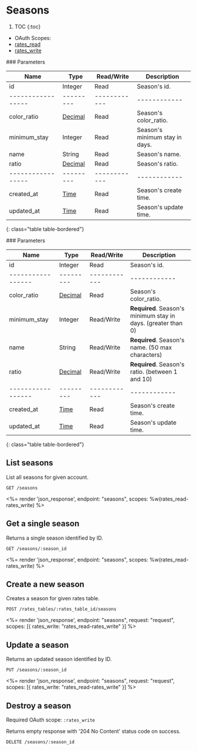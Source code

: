# Seasons

1. TOC
{:toc}

<ul class="nav nav-pills pull-right" role="tablist">
  <li class="disabled"><a>OAuth Scopes:</a></li>
  <li class="active"><a href="#rates_read" role="tab" data-toggle="pill">rates_read</a></li>
  <li><a href="#rates_write" role="tab" data-toggle="pill">rates_write</a></li>
</ul>

<div class="tab-content" markdown="1">
  <div class="tab-pane active" id="rates_read" markdown="1">
### Parameters

Name             | Type    | Read/Write | Description
-----------------|---------|------------|------------
id               | Integer | Read       | Season's id.
-----------------|---------|------------|------------
color_ratio      | [Decimal](/reference/enums#formats) | Read       | Season's color_ratio.
minimum_stay     | Integer | Read       | Season's minimum stay in days.
name             | String  | Read       | Season's name.
ratio            | [Decimal](/reference/enums#formats) | Read       | Season's ratio.
-----------------|---------|------------|------------
created_at       | [Time](/reference/enums#formats) | Read       | Season's create time.
updated_at       | [Time](/reference/enums#formats) | Read       | Season's update time.
{: class="table table-bordered"}
  </div>
  <div class="tab-pane" id="rates_write" markdown="1">
### Parameters

Name             | Type    | Read/Write | Description
-----------------|---------|------------|------------
id               | Integer | Read       | Season's id.
-----------------|---------|------------|------------
color_ratio      | [Decimal](/reference/enums#formats) | Read       | Season's color_ratio.
minimum_stay     | Integer | Read/Write | **Required**. Season's minimum stay in days. (greater than 0)
name             | String  | Read/Write | **Required**. Season's name. (50 max characters)
ratio            | [Decimal](/reference/enums#formats) | Read/Write | **Required**. Season's ratio. (between 1 and 10)
-----------------|---------|------------|------------
created_at       | [Time](/reference/enums#formats) | Read       | Season's create time.
updated_at       | [Time](/reference/enums#formats) | Read       | Season's update time.
{: class="table table-bordered"}
  </div>
</div>



## List seasons

List all seasons for given account.

~~~
GET /seasons
~~~

<%= render 'json_response', endpoint: "seasons", scopes: %w(rates_read-rates_write) %>

## Get a single season

Returns a single season identified by ID.

~~~
GET /seasons/:season_id
~~~

<%= render 'json_response', endpoint: "seasons", scopes: %w(rates_read-rates_write) %>

## Create a new season

Creates a season for given rates table.

~~~
POST /rates_tables/:rates_table_id/seasons
~~~

<%= render 'json_response', endpoint: "seasons", request: "request",
  scopes: [{ rates_write: "rates_read-rates_write" }] %>

## Update a season

Returns an updated season identified by ID.

~~~
PUT /seasons/:season_id
~~~

<%= render 'json_response', endpoint: "seasons", request: "request",
  scopes: [{ rates_write: "rates_read-rates_write" }] %>

## Destroy a season

Required OAuth scope: `:rates_write`

Returns empty response with '204 No Content' status code on success.

~~~~~~
DELETE /seasons/:season_id
~~~~~~
